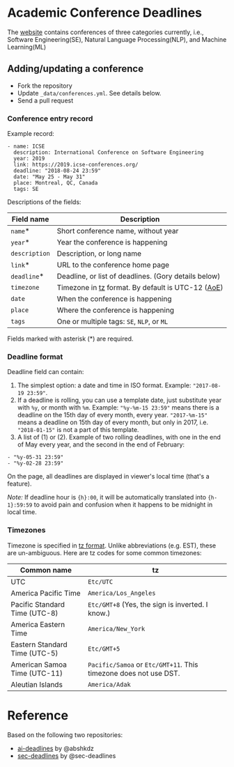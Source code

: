 # Academic Conference Deadlines
The  [website](https://shilinhe.github.io/conferences/) contains conferences of three categories currently, i.e., Software Engineering(SE), Natural Language Processing(NLP), and Machine Learning(ML)

## Adding/updating a conference

* Fork the repository
* Update `_data/conferences.yml`. See details below.
* Send a pull request

### Conference entry record

Example record:

```
- name: ICSE
  description: International Conference on Software Engineering
  year: 2019
  link: https://2019.icse-conferences.org/
  deadline: "2018-08-24 23:59"
  date: "May 25 - May 31"
  place: Montreal, QC, Canada
  tags: SE
```

Descriptions of the fields:

| Field name    | Description                                                 |
|---------------|-------------------------------------------------------------|
| `name`\*      | Short conference name, without year                         |
| `year`\*      | Year the conference is happening                            |
| `description` | Description, or long name                                   |
| `link`\*      | URL to the conference home page                             |
| `deadline`\*  | Deadline, or list of deadlines. (Gory details below)        |
| `timezone`    | Timezone in [tz][1] format. By default is UTC-12 ([AoE][2]) |
| `date`        | When the conference is happening                            |
| `place`       | Where the conference is happening                           |
| `tags`        | One or multiple tags: `SE`, `NLP`, or `ML`            |

Fields marked with asterisk (\*) are required.


### Deadline format

Deadline field can contain:

1. The simplest option: a date and time in ISO format. Example: `"2017-08-19 23:59"`.
2. If a deadline is rolling, you can use a template date, just substitute year with `%y`, or month with `%m`. Example: `"%y-%m-15 23:59"` means there is a deadline on the 15th day of every month, every year. `"2017-%m-15"` means a deadline on 15th day of every month, but only in 2017, i.e. `"2018-01-15"` is not a part of this template.
2. A list of (1) or (2). Example of two rolling deadlines, with one in the end of May every year, and the second in the end of February:
  ```
  - "%y-05-31 23:59"
  - "%y-02-28 23:59"
  ```

On the page, all deadlines are displayed in viewer's local time (that's a feature).

*Note:* If deadline hour is `{h}:00`, it will be automatically translated into `{h-1}:59:59` to avoid pain and confusion when it happens to be midnight in local time.

### Timezones

Timezone is specified in [tz format][1]. Unlike abbreviations (e.g. EST), these are un-ambiguous. Here are tz codes for some common timezones:

| Common name                   | tz                                                                 |
|-------------------------------|--------------------------------------------------------------------|
| UTC                           | `Etc/UTC`                                                          |
| America Pacific Time          | `America/Los_Angeles`                                              |
| Pacific Standard Time (UTC-8) | `Etc/GMT+8` (Yes, the sign is inverted. I know.)                   |
| America Eastern Time          | `America/New_York`                                                 |
| Eastern Standard Time (UTC-5) | `Etc/GMT+5`                                                        |
| American Samoa Time (UTC-11)  | `Pacific/Samoa` or `Etc/GMT+11`. This timezone does not use DST.   |
| Aleutian Islands              | `America/Adak`                                                     |

[1]: https://en.wikipedia.org/wiki/List_of_tz_database_time_zones
[2]: https://www.timeanddate.com/time/zones/aoe

# Reference
Based on the following two repositories: 
* [ai-deadlines](https://aideadlin.es) by @abshkdz 
* [sec-deadlines](https://sec-deadlines.github.io/) by @sec-deadlines

